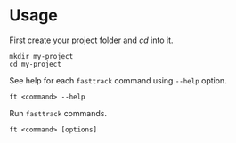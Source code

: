 # Usage

First create your project folder and *cd* into it.

```shell
mkdir my-project
cd my-project
```

See help for each `fasttrack` command using `--help` option.

```shell
ft <command> --help
```

Run `fasttrack` commands.

```shell
ft <command> [options]
```
